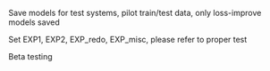 Save models for test systems, pilot train/test data, only loss-improve models saved
   
Set EXP1, EXP2, EXP_redo, EXP_misc, please refer to proper test
 
Beta testing
  
   
 
